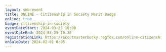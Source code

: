 ```yaml
---
layout: smb-event
title: ONLINE - Citizenship in Society Merit Badge
online: true
badge: citizenship-in-society
eventDateStart: 2024-03-25 10:00
eventDateEnd: 2024-03-25 16:30
registrationLink: https://scoutmasterbucky.regfox.com/online-citizenship-in-society-merit-badge-2024-03-25am
onSaleDate: 2024-02-01 0:05
---
```

